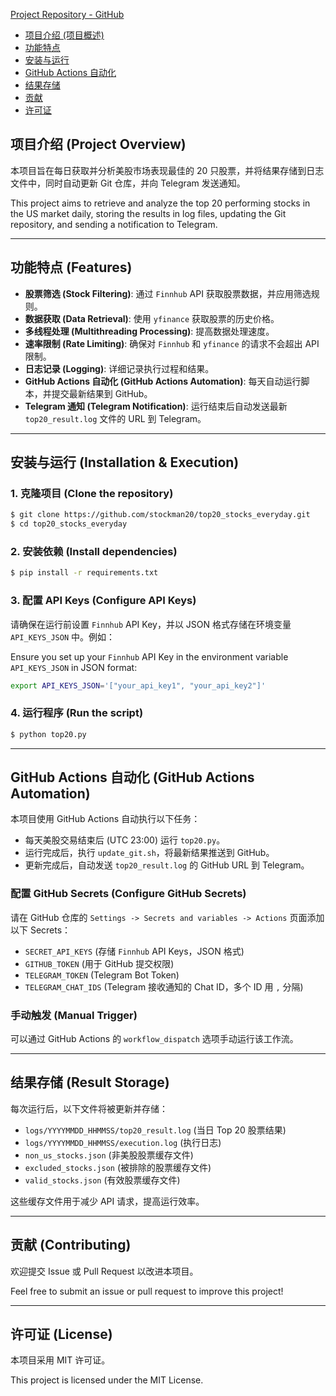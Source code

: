 [Project Repository - GitHub](https://github.com/stockman20/top20_stocks_everyday)

- [项目介绍 (项目概述)](#项目介绍-项目概述)
- [功能特点](#功能特点)
- [安装与运行](#安装与运行)
- [GitHub Actions 自动化](#github-actions-自动化)
- [结果存储](#结果存储-1)
- [贡献](#贡献)
- [许可证](#许可证)

## 项目介绍 (Project Overview)

本项目旨在每日获取并分析美股市场表现最佳的 20 只股票，并将结果存储到日志文件中，同时自动更新 Git 仓库，并向 Telegram 发送通知。

This project aims to retrieve and analyze the top 20 performing stocks in the US market daily, storing the results in log files, updating the Git repository, and sending a notification to Telegram.

---

## 功能特点 (Features)

- **股票筛选 (Stock Filtering)**: 通过 `Finnhub` API 获取股票数据，并应用筛选规则。
- **数据获取 (Data Retrieval)**: 使用 `yfinance` 获取股票的历史价格。
- **多线程处理 (Multithreading Processing)**: 提高数据处理速度。
- **速率限制 (Rate Limiting)**: 确保对 `Finnhub` 和 `yfinance` 的请求不会超出 API 限制。
- **日志记录 (Logging)**: 详细记录执行过程和结果。
- **GitHub Actions 自动化 (GitHub Actions Automation)**: 每天自动运行脚本，并提交最新结果到 GitHub。
- **Telegram 通知 (Telegram Notification)**: 运行结束后自动发送最新 `top20_result.log` 文件的 URL 到 Telegram。

---

## 安装与运行 (Installation & Execution)

### 1. 克隆项目 (Clone the repository)
```sh
$ git clone https://github.com/stockman20/top20_stocks_everyday.git
$ cd top20_stocks_everyday
```

### 2. 安装依赖 (Install dependencies)
```sh
$ pip install -r requirements.txt
```

### 3. 配置 API Keys (Configure API Keys)
请确保在运行前设置 `Finnhub` API Key，并以 JSON 格式存储在环境变量 `API_KEYS_JSON` 中。例如：

Ensure you set up your `Finnhub` API Key in the environment variable `API_KEYS_JSON` in JSON format:
```sh
export API_KEYS_JSON='["your_api_key1", "your_api_key2"]'
```

### 4. 运行程序 (Run the script)
```sh
$ python top20.py
```

---

## GitHub Actions 自动化 (GitHub Actions Automation)

本项目使用 GitHub Actions 自动执行以下任务：
- 每天美股交易结束后 (UTC 23:00) 运行 `top20.py`。
- 运行完成后，执行 `update_git.sh`，将最新结果推送到 GitHub。
- 更新完成后，自动发送 `top20_result.log` 的 GitHub URL 到 Telegram。

### 配置 GitHub Secrets (Configure GitHub Secrets)
请在 GitHub 仓库的 `Settings -> Secrets and variables -> Actions` 页面添加以下 Secrets：
- `SECRET_API_KEYS` (存储 `Finnhub` API Keys，JSON 格式)
- `GITHUB_TOKEN` (用于 GitHub 提交权限)
- `TELEGRAM_TOKEN` (Telegram Bot Token)
- `TELEGRAM_CHAT_IDS` (Telegram 接收通知的 Chat ID，多个 ID 用 `,` 分隔)

### 手动触发 (Manual Trigger)
可以通过 GitHub Actions 的 `workflow_dispatch` 选项手动运行该工作流。

---

## 结果存储 (Result Storage)

每次运行后，以下文件将被更新并存储：
- `logs/YYYYMMDD_HHMMSS/top20_result.log` (当日 Top 20 股票结果)
- `logs/YYYYMMDD_HHMMSS/execution.log` (执行日志)
- `non_us_stocks.json` (非美股股票缓存文件)
- `excluded_stocks.json` (被排除的股票缓存文件)
- `valid_stocks.json` (有效股票缓存文件)

这些缓存文件用于减少 API 请求，提高运行效率。

---

## 贡献 (Contributing)
欢迎提交 Issue 或 Pull Request 以改进本项目。

Feel free to submit an issue or pull request to improve this project!

---

## 许可证 (License)
本项目采用 MIT 许可证。

This project is licensed under the MIT License.

